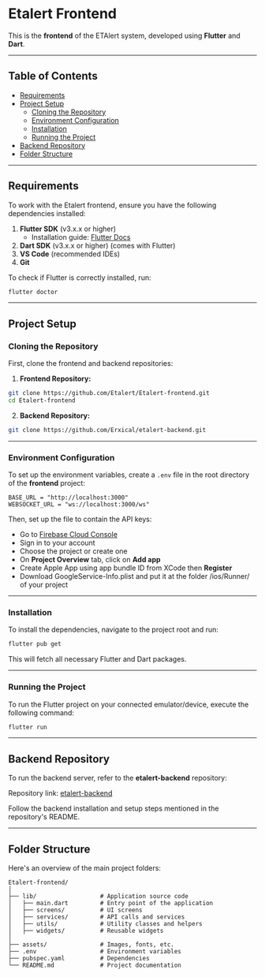 # Etalert Frontend

This is the **frontend** of the ETAlert system, developed using **Flutter** and **Dart**.

---

## Table of Contents
- [Requirements](#requirements)
- [Project Setup](#project-setup)
  - [Cloning the Repository](#cloning-the-repository)
  - [Environment Configuration](#environment-configuration)
  - [Installation](#installation)
  - [Running the Project](#running-the-project)
- [Backend Repository](#backend-repository)
- [Folder Structure](#folder-structure)

---

## Requirements
To work with the Etalert frontend, ensure you have the following dependencies installed:

1. **Flutter SDK** (v3.x.x or higher)
   - Installation guide: [Flutter Docs](https://docs.flutter.dev/get-started/install)
2. **Dart SDK** (v3.x.x or higher) (comes with Flutter)
3. **VS Code** (recommended IDEs)
4. **Git**

To check if Flutter is correctly installed, run:
```bash
flutter doctor
```

---

## Project Setup

### Cloning the Repository
First, clone the frontend and backend repositories:

1. **Frontend Repository:**
```bash
git clone https://github.com/Etalert/Etalert-frontend.git
cd Etalert-frontend
```

2. **Backend Repository:**
```bash
git clone https://github.com/Erxical/etalert-backend.git
```

---

### Environment Configuration
To set up the environment variables, create a `.env` file in the root directory of the **frontend** project:

```plaintext
BASE_URL = "http://localhost:3000"
WEBSOCKET_URL = "ws://localhost:3000/ws"
```

Then, set up the file to contain the API keys:
- Go to [Firebase Cloud Console](https://console.firebase.google.com/)
- Sign in to your account
- Choose the project or create one
- On **Project Overview** tab, click on **Add app**
- Create Apple App using app bundle ID from XCode then **Register**
- Download GoogleService-Info.plist and put it at the folder /ios/Runner/ of your project
---

### Installation
To install the dependencies, navigate to the project root and run:

```bash
flutter pub get
```

This will fetch all necessary Flutter and Dart packages.

---

### Running the Project
To run the Flutter project on your connected emulator/device, execute the following command:

```bash
flutter run
```

---

## Backend Repository
To run the backend server, refer to the **etalert-backend** repository:

Repository link: [etalert-backend](https://github.com/Erxical/etalert-backend.git)

Follow the backend installation and setup steps mentioned in the repository's README.

---

## Folder Structure
Here's an overview of the main project folders:
```
Etalert-frontend/
│
├── lib/                  # Application source code
│   ├── main.dart         # Entry point of the application
│   ├── screens/          # UI screens
│   ├── services/         # API calls and services
│   ├── utils/            # Utility classes and helpers
│   ├── widgets/          # Reusable widgets
│
├── assets/               # Images, fonts, etc.
├── .env                  # Environment variables
├── pubspec.yaml          # Dependencies
└── README.md             # Project documentation
```
